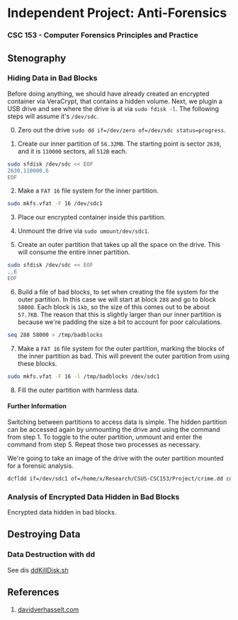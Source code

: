 # Independent Project: Anti-Forensics  
### CSC 153 - Computer Forensics Principles and Practice


## Stenography  
### Hiding Data in Bad Blocks
Before doing anything, we should have already created an encrypted container via VeraCrypt, that contains a hidden volume. Next, we plugin a USB drive and see where the drive is at via `sudo fdisk -l`. The following steps will assume it's `/dev/sdc`.  

0. Zero out the drive `sudo dd if=/dev/zero of=/dev/sdc status=progress`.

1. Create our inner partition of `56.32MB`. The starting point is sector `2630`, and it is `110000` sectors, all `512B` each.
```bash
sudo sfdisk /dev/sdc << EOF
2630,110000,6
EOF
```  

2. Make a `FAT 16` file system for the inner partition.  

```bash
sudo mkfs.vfat -F 16 /dev/sdc1
```

3. Place our encrypted container inside this partition.

4. Unmount the drive via `sudo umount/dev/sdc1`.

5. Create an outer partition that takes up all the space on the drive. This will consume the entire inner partition.  
```bash
sudo sfdisk /dev/sdc << EOF
,,6
EOF
```

6. Build a file of bad blocks, to set when creating the file system for the outer partition. In this case we will start at block `288` and go to block `58000`. Each block is `1kb`, so the size of this comes out to be about `57.7KB`. The reason that this is slightly larger than our inner partition is because we're padding the size a bit to account for poor calculations.  
```bash
seq 288 58000 > /tmp/badblocks
```

7. Make a `FAT 16` file system for the outer partition, marking the blocks of the inner partition as bad. This will prevent the outer partition from using these blocks.  
```bash
sudo mkfs.vfat -F 16 -l /tmp/badblocks /dev/sdc1
```

8. Fill the outer partition with harmless data.


#### Further Information  
Switching between partitions to access data is simple. The hidden partition can be accessed again by unmounting the drive and using the command from step 1. To toggle to the outer partition, unmount and enter the command from step 5. Repeat those two processes as necessary.

We're going to take an image of the drive with the outer partition mounted for a forensic analysis.
```bash
dcfldd if=/dev/sdc1 of=/home/x/Research/CSUS-CSC153/Project/crime.dd conv=noerror,sync hash=md5 hashwindow=0 hashlog=/home/x/Research/CSUS-CSC153/Project/crime.md5.txt
```


### Analysis of Encrypted Data Hidden in Bad Blocks
Encrypted data hidden in bad blocks.

## Destroying Data
### Data Destruction with dd  
See dis [ddKillDisk.sh](./ddKillDisk.sh)  

## References
1. [davidverhasselt.com](https://davidverhasselt.com/hide-data-in-bad-blocks/)

